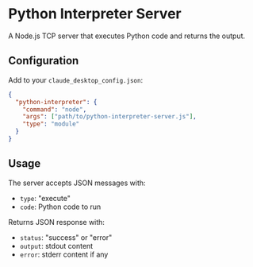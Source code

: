 # Python Interpreter Server

A Node.js TCP server that executes Python code and returns the output.

## Configuration

Add to your `claude_desktop_config.json`:

```json
{
  "python-interpreter": {
    "command": "node",
    "args": ["path/to/python-interpreter-server.js"],
    "type": "module"
  }
}
```

## Usage

The server accepts JSON messages with:
- `type`: "execute"
- `code`: Python code to run

Returns JSON response with:
- `status`: "success" or "error" 
- `output`: stdout content
- `error`: stderr content if any